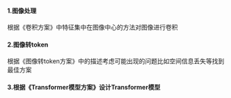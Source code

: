 #### 1.图像处理

根据《卷积方案》中特征集中在图像中心的方法对图像进行卷积

#### 2.图像转token

根据《图像转token方案》中的描述考虑可能出现的问题比如空间信息丢失等找到最佳方案

#### 3.根据《Transformer模型方案》设计Transformer模型
